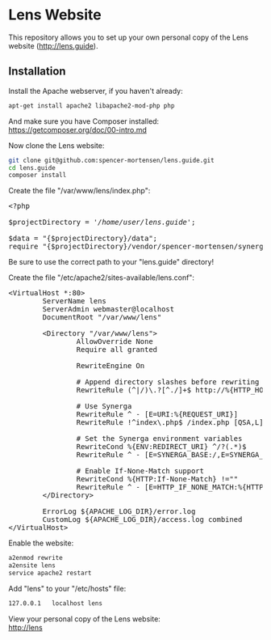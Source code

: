 # Lens Website

This repository allows you to set up your own personal copy of the Lens website
(http://lens.guide).

## Installation

Install the Apache webserver, if you haven't already:  
```bash
apt-get install apache2 libapache2-mod-php php
```

And make sure you have Composer installed:  
https://getcomposer.org/doc/00-intro.md

Now clone the Lens website:  
```bash
git clone git@github.com:spencer-mortensen/lens.guide.git
cd lens.guide
composer install
```

Create the file "/var/www/lens/index.php":  
<pre>&lt;?php<br>
$projectDirectory = <i>'/home/user/lens.guide'</i>;<br>
$data = "{$projectDirectory}/data";
require "{$projectDirectory}/vendor/spencer-mortensen/synerga/synerga.php";</pre>

Be sure to use the correct path to your "lens.guide" directory!

Create the file "/etc/apache2/sites-available/lens.conf":  
<pre>&lt;VirtualHost *:80>
&#9;ServerName lens
&#9;ServerAdmin webmaster@localhost
&#9;DocumentRoot "/var/www/lens"<br>
&#9;&lt;Directory "/var/www/lens"&gt;
&#9;&#9;AllowOverride None
&#9;&#9;Require all granted<br>
&#9;&#9;RewriteEngine On<br>
&#9;&#9;# Append directory slashes before rewriting URLs
&#9;&#9;RewriteRule (^|/)\.?[^./]+$ http://%{HTTP_HOST}%{REQUEST_URI}/ [R=301,L]<br>
&#9;&#9;# Use Synerga
&#9;&#9;RewriteRule ^ - [E=URI:%{REQUEST_URI}]
&#9;&#9;RewriteRule !^index\.php$ /index.php [QSA,L]<br>
&#9;&#9;# Set the Synerga environment variables
&#9;&#9;RewriteCond %{ENV:REDIRECT_URI} ^/?(.*)$
&#9;&#9;RewriteRule ^ - [E=SYNERGA_BASE:/,E=SYNERGA_PATH:%1]<br>
&#9;&#9;# Enable If-None-Match support
&#9;&#9;RewriteCond %{HTTP:If-None-Match} !=""
&#9;&#9;RewriteRule ^ - [E=HTTP_IF_NONE_MATCH:%{HTTP:If-None-Match}]
&#9;&lt;/Directory&gt;<br>
&#9;ErrorLog ${APACHE_LOG_DIR}/error.log
&#9;CustomLog ${APACHE_LOG_DIR}/access.log combined
&lt;/VirtualHost&gt;</pre>

Enable the website:  
```bash
a2enmod rewrite
a2ensite lens
service apache2 restart
```

Add "lens" to your "/etc/hosts" file:  
```bash
127.0.0.1	localhost lens
```

View your personal copy of the Lens website:  
[http://lens](http://lens)
